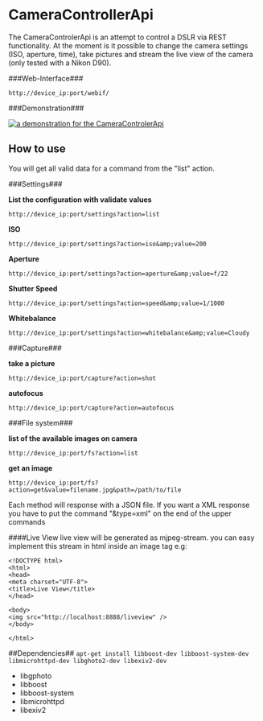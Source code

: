 CameraControllerApi
===================
The CameraControlerApi is an attempt to control a DSLR via REST functionality. At the moment is it possible
to change the camera settings (ISO, aperture, time), take pictures and stream the live view of the camera (only tested with a Nikon D90).

###Web-Interface###

`http://device_ip:port/webif/`


###Demonstration###

[![a demonstration for the CameraControlerApi](http://img.youtube.com/vi/tkMP7_gnoiU/3.jpg)](http://www.youtube.com/watch?v=tkMP7_gnoiU)


How to use
-----------
You will get all valid data for a command from the "list" action.

###Settings###

**List the configuration with validate values**

`http://device_ip:port/settings?action=list`



**ISO**

`http://device_ip:port/settings?action=iso&amp;value=200`



**Aperture**

`http://device_ip:port/settings?action=aperture&amp;value=f/22`



**Shutter Speed**

`http://device_ip:port/settings?action=speed&amp;value=1/1000`



**Whitebalance**

`http://device_ip:port/settings?action=whitebalance&amp;value=Cloudy`



###Capture###

**take a picture**

`http://device_ip:port/capture?action=shot`



**autofocus**

`http://device_ip:port/capture?action=autofocus`


###File system###

**list of the available images on camera**

`http://device_ip:port/fs?action=list`



**get an image**

`http://device_ip:port/fs?action=get&value=filename.jpg&path=/path/to/file`




Each method will response with a JSON file. If you want a XML response you have to put the command "&amp;type=xml" on the end of the upper commands


####Live View
live view will be generated as mjpeg-stream. you can easy implement this stream in html inside an image tag e.g:
```
<!DOCTYPE html>
<html>
<head>
<meta charset="UTF-8">
<title>Live View</title>
</head>

<body>
<img src="http://localhost:8888/liveview" />
</body>

</html>
```



##Dependencies##
```apt-get install libboost-dev libboost-system-dev libmicrohttpd-dev libghoto2-dev libexiv2-dev```

+ libgphoto
+ libboost
+ libboost-system
+ libmicrohttpd
+ libexiv2

